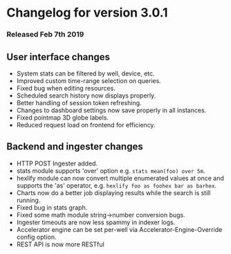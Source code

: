 # Changelog for version 3.0.1

### Released Feb 7th 2019

## User interface changes
* System stats can be filtered by well, device, etc.
* Improved custom time-range selection on queries.
* Fixed bug when editing resources.
* Scheduled search history now displays properly.
* Better handling of session token refreshing.
* Changes to dashboard settings now save properly in all instances.
* Fixed pointmap 3D globe labels.
* Reduced request load on frontend for efficiency.

## Backend and ingester changes
* HTTP POST Ingester added.
* stats module supports 'over' option e.g. `stats mean(foo) over 5m`.
* hexlify module can now convert multiple enumerated values at once and supports the 'as' operator, e.g. `hexlify foo as foohex bar as barhex`.
* Charts now do a better job displaying results while the search is still running.
* Fixed bug in stats graph.
* Fixed some math module string->number conversion bugs.
* Ingester timeouts are now less spammy in indexer logs.
* Accelerator engine can be set per-well via Accelerator-Engine-Override config option.
* REST API is now more RESTful
